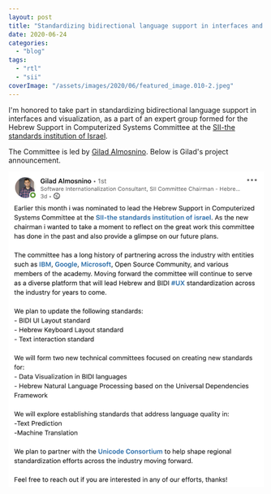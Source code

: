 ```yaml
---
layout: post
title: "Standardizing bidirectional language support in interfaces and visualization"
date: 2020-06-24
categories: 
  - "blog"
tags: 
  - "rtl"
  - "sii"
coverImage: "/assets/images/2020/06/featured_image.010-2.jpeg"
---
```


I'm honored to take part in standardizing bidirectional language support in interfaces and visualization, as a part of an expert group formed for the Hebrew Support in Computerized Systems Committee at the [SII-the standards institution of Israel](https://www.linkedin.com/company/1290690/).

The Committee is led by [Gilad Almosnino](https://www.linkedin.com/in/g-alm/?miniProfileUrn=urn%3Ali%3Afs_miniProfile%3AACoAAACCrnQBdnurp7AAEyzKKwcsbb9aT9PgzzI). Below is Gilad's project announcement.

[![](/assets/images/2020/06/image-6.png?w=830)](https://www.linkedin.com/posts/g-alm_ux-activity-6680140809821581312-fsvT/)
